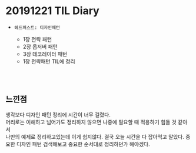 # 20191221 TIL Diary

- `헤드퍼스트: 디자인패턴`
   - 1장 전략 패턴
   - 2장 옵저버 패턴
   - 3장 데코레이터 패턴
   - 1장 전략패턴 TIL에 정리

  <br><br>

## **느낀점** <br>
생각보다 디자인 패턴 정리에 시간이 너무 걸렸다. <br>
머리로는 이해하고 넘어가도 정리하지 않으면 나중에 필요할 때 적용하기 힘들 것 같아서 <br>
나만의 예제로 정리하고있는데 이게 쉽지않다. 결국 오늘 시간을 다 잡아먹고 말았다. 중요한 디자인 패턴 검색해보고 중요한 순서대로 정리하던가 해야겠다.
